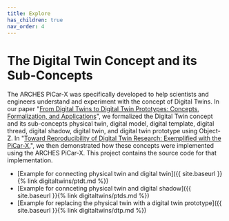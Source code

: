 ```yaml
---
title: Explore
has_children: true
nav_order: 4
---
```


# The Digital Twin Concept and its Sub-Concepts
The ARCHES PiCar-X was specifically developed to help scientists and engineers understand and experiment with the concept of Digital Twins. In our paper "[From Digital Twins to Digital Twin Prototypes: Concepts, Formalization, and Applications](https://doi.org/10.1109/access.2024.3406510)", we formalized the Digital Twin concept and its sub-concepts physical twin, digital model, digital template, digital thread, digital shadow, digital twin, and digital twin prototype using Object-Z. In "[Toward Reproducibility of Digital Twin Research: Exemplified with the PiCar-X.](https://doi.org/10.48550/ARXIV.2408.13866)", we then demonstrated how these concepts were implemented using the ARCHES PiCar-X. This project contains the source code for that implementation.

* [Example for connecting physical twin and digital twin]({{ site.baseurl }}{% link digitaltwins/ptdt.md %})
* [Example for connceting physical twin and digital shadow]({{ site.baseurl }}{% link digitaltwins/ptds.md %})
* [Example for replacing the physical twin with a digital twin prototype]({{ site.baseurl }}{% link digitaltwins/dtp.md %})